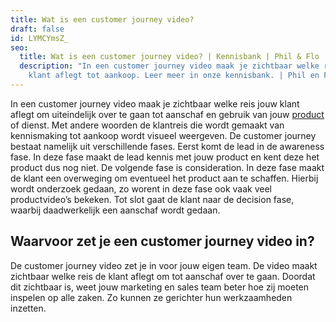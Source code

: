 ```yaml
---
title: Wat is een customer journey video?
draft: false
id: LYMCYmsZ_
seo:
  title: Wat is een customer journey video? | Kennisbank | Phil & Flo
  description: "In een customer journey video maak je zichtbaar welke reis jouw
    klant aflegt tot aankoop. Leer meer in onze kennisbank. | Phil en Flo "
---
```

In een customer journey video maak je zichtbaar welke reis jouw klant aflegt om uiteindelijk over te gaan tot aanschaf en gebruik van jouw [product](https://www.philenflo.nl/3d-productvideo/) of dienst. Met andere woorden de klantreis die wordt gemaakt van kennismaking tot aankoop wordt visueel weergeven. De customer journey bestaat namelijk uit verschillende fases. Eerst komt de lead in de awareness fase. In deze fase maakt de lead kennis met jouw product en kent deze het product dus nog niet. De volgende fase is consideration. In deze fase maakt de klant een overweging om eventueel het product aan te schaffen. Hierbij wordt onderzoek gedaan, zo worent in deze fase ook vaak veel productvideo’s bekeken. Tot slot gaat de klant naar de decision fase, waarbij daadwerkelijk een aanschaf wordt gedaan.

## Waarvoor zet je een customer journey video in? 

De customer journey video zet je in voor jouw eigen team. De video maakt zichtbaar welke reis de klant aflegt om tot aanschaf over te gaan. Doordat dit zichtbaar is, weet jouw marketing en sales team beter hoe zij moeten inspelen op alle zaken. Zo kunnen ze gerichter hun werkzaamheden inzetten.